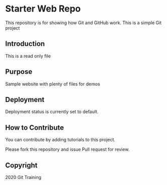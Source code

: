 # Starter Web Repo

This repository is for showing how Git and GitHub work. This is a simple Git project

## Introduction

This is a read only file

## Purpose

Sample website with plenty of files for demos

## Deployment

Deployment status is currently set to default.

## How to Contribute

You can contribute by adding tutorials to this project.

Please fork this repository and issue Pull request for review.

## Copyright

2020 Git Training